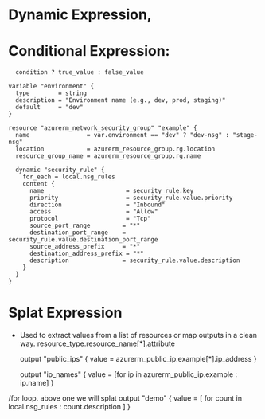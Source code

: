 # Dynamic Expression, 
# Conditional Expression:
      condition ? true_value : false_value
    
    variable "environment" {
      type        = string
      description = "Environment name (e.g., dev, prod, staging)"
      default     = "dev"
    }

    resource "azurerm_network_security_group" "example" {
      name                = var.environment == "dev" ? "dev-nsg" : "stage-nsg"
      location            = azurerm_resource_group.rg.location
      resource_group_name = azurerm_resource_group.rg.name
      
      dynamic "security_rule" {
        for_each = local.nsg_rules
        content {
          name                       = security_rule.key
          priority                   = security_rule.value.priority
          direction                  = "Inbound"
          access                     = "Allow"
          protocol                   = "Tcp"
          source_port_range         = "*"
          destination_port_range    = security_rule.value.destination_port_range
          source_address_prefix     = "*"
          destination_address_prefix = "*"
          description               = security_rule.value.description
        }
      }
    }
# Splat Expression
  - Used to extract values from a list of resources or map outputs in a clean way.
    resource_type.resource_name[*].attribute

    output "public_ips" {
      value = azurerm_public_ip.example[*].ip_address
    }
    
    output "ip_names" {
      value = [for ip in azurerm_public_ip.example : ip.name]
    }

/for loop. above one we will splat
    output "demo" {
      value = [ for count in local.nsg_rules : count.description ]
    }


